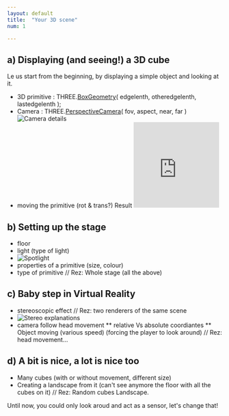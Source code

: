 ```yaml
---
layout: default
title:  "Your 3D scene"
num: 1

---
```



## a) Displaying (and seeing!) a 3D cube
Le us start from the beginning, by displaying a simple object and looking at it.
* 3D primitive : THREE.[BoxGeometry](http://threejs.org/docs/api/extras/geometries/BoxGeometry.html)( edgelenth, otheredgelenth, lastedgelenth ); 
* Camera : THREE.[PerspectiveCamera](http://threejs.org/docs/#Reference/Cameras/PerspectiveCamera)( fov, aspect, near, far ) ![Camera details](https://mdn.mozillademos.org/files/11091/FOVrelatedProperties.png)
* moving the primitive (rot & trans?)
Result <iframe width="200" height="200" src="http://threejs.org/examples/webgl_geometry_cube.html" frameborder="0" allowfullscreen></iframe>

## b) Setting up the stage
* floor
* light (type of light)
* ![Spotlight](https://sites.google.com/site/threejstuts/_/rsrc/1427678925804/home/spotlight-shadowmap/spot1.jpg?height=181&width=200)
* properties of a primitive (size, colour)
* type of primitive
// Rez: Whole stage (all the above)

## c) Baby step in Virtual Reality
* stereoscopic effect
// Rez: two renderers of the same scene
* ![Stereo explanations](https://mdn.mozillademos.org/files/11095/createStereoscopicImages.png  )
* camera follow head movement
** relative Vs absolute coordiantes
** Object moving (various speed) (forcing the player to look around)
// Rez: head movement...  

## d) A bit is nice, a lot is nice too
* Many cubes (with or without movement, different size)
* Creating a landscape from it (can't see anymore the floor with all the cubes on it)
// Rez: Random cubes Landscape.

Until now, you could only look aroud and act as a sensor, let's change that!
